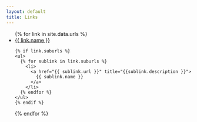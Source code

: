 ```yaml
---
layout: default
title: Links
---
```


<ul>
{% for link in site.data.urls %}
  <li>
    <a href="{{ link.url }}" title="{{link.description }}">
      {{ link.name }}
    </a>

    {% if link.suburls %}
    <ul>
      {% for sublink in link.suburls %}
        <li>
          <a href="{{ sublink.url }}" title="{{sublink.description }}">
            {{ sublink.name }}
          </a>
        </li>
      {% endfor %}
    </ul>
    {% endif %}
  </li>
{% endfor %}
</ul>
